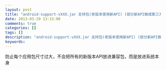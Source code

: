 ```yaml
---
layout: post
title: "android-support-vXXX.jar 支持包(老版本使用新API) (部分新API做成第三方包) 向前兼容,低版本跑新API (提供低版本没有的新API)"
date: 2013-03-29 13:15:00 
comments: true
categories: []
tags: []
description: "android-support-vXXX.jar 支持包(老版本使用新API) (部分新API做成第三方包) 向前兼容,低版本跑新API (提供低版本没有的新API)"
keywords: 
---
```



 
  防止每个应用包尺寸过大，不会把所有的新版本API放进兼容包，而是放进系统本身
 



